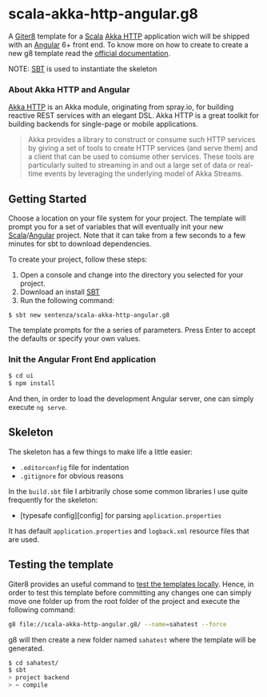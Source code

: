 # scala-akka-http-angular.g8

A [Giter8][g8] template for a [Scala][scala] [Akka HTTP][akka] application wich will be shipped with an [Angular][angularweb] 6+ front end. To know more on how to create to create a new g8 template read the [official documentation][g8 docs].

NOTE: [SBT][sbt] is used to instantiate the skeleton

### About Akka HTTP and Angular

[Akka HTTP](https://doc.akka.io/docs/akka/current/guide/modules.html#http) is an Akka module, originating from spray.io, for building reactive REST services with an elegant DSL. Akka HTTP is a great toolkit for building backends for single-page or mobile applications. 

> Akka provides a library to construct or consume such HTTP services by giving a set of tools to create HTTP services (and serve them) and a client that can be used to consume other services. These tools are particularly suited to streaming in and out a large set of data or real-time events by leveraging the underlying model of Akka Streams.

## Getting Started

Choose a location on your file system for your project. The template will prompt you for a set of variables that will eventually init your new [Scala][scala]/[Angular][angularweb] project. Note that it can take from a few seconds to a few minutes for sbt to download dependencies.

To create your project, follow these steps:

1. Open a console and change into the directory you selected for your project.
2. Download an install [SBT][sbt] 
3. Run the following command:

```
$ sbt new sentenza/scala-akka-http-angular.g8
```

The template prompts for the a series of parameters. Press Enter to accept the defaults or specify your own values.

### Init the Angular Front End application

```bash
$ cd ui
$ npm install
```

And then, in order to load the development Angular server, one can simply execute `ng serve`. 

## Skeleton

The skeleton has a few things to make life a little easier:

* `.editorconfig` file for indentation
* `.gitignore` for obvious reasons

In the `build.sbt` file I arbitrarily chose some common libraries I use quite frequently for the skeleton:

* [typesafe config][config] for parsing `application.properties`

It has default `application.properties` and `logback.xml` resource files that are used. 

## Testing the template

Giter8 provides an useful command to [test the templates locally][g8 test]. Hence, in order to test this template before committing any changes one can simply move one folder up from the root folder of the project and execute the following command:

```bash
g8 file://scala-akka-http-angular.g8/ --name=sahatest --force
```

g8 will then create a new folder named `sahatest` where the template will be generated.

```bash
$ cd sahatest/
$ sbt
> project backend
> ~ compile
```

[g8]:               http://www.foundweekends.org/giter8/
[g8 docs]:          http://www.foundweekends.org/giter8/template.html
[g8 test]:          http://www.foundweekends.org/giter8/testing.html
[angularweb]:       https://angular.io/
[sbt]:              https://www.scala-sbt.org/index.html
[scala]:            http://www.scala.org
[akka]:             https://doc.akka.io/docs/akka-http/current/
